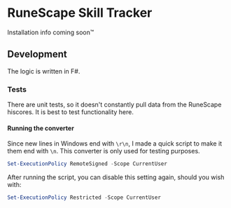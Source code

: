 # RuneScape Skill Tracker 
Installation info coming soon™


## Development
The logic is written in F#.

### Tests
There are unit tests, so it doesn't constantly pull data from the RuneScape hiscores. It is best to test functionality here.

#### Running the converter
Since new lines in Windows end with `\r\n`, I made a quick script to make it them end with `\n`.
This converter is only used for testing purposes.

```powershell
Set-ExecutionPolicy RemoteSigned -Scope CurrentUser
```

After running the script, you can disable this setting again, should you wish with:
```powershell
Set-ExecutionPolicy Restricted -Scope CurrentUser
```